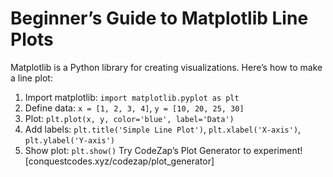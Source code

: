 # Beginner’s Guide to Matplotlib Line Plots

Matplotlib is a Python library for creating visualizations. Here’s how to make a line plot:

1. Import matplotlib: `import matplotlib.pyplot as plt`
2. Define data: `x = [1, 2, 3, 4]`, `y = [10, 20, 25, 30]`
3. Plot: `plt.plot(x, y, color='blue', label='Data')`
4. Add labels: `plt.title('Simple Line Plot')`, `plt.xlabel('X-axis')`, `plt.ylabel('Y-axis')`
5. Show plot: `plt.show()`
   Try CodeZap’s Plot Generator to experiment! [conquestcodes.xyz/codezap/plot_generator]

